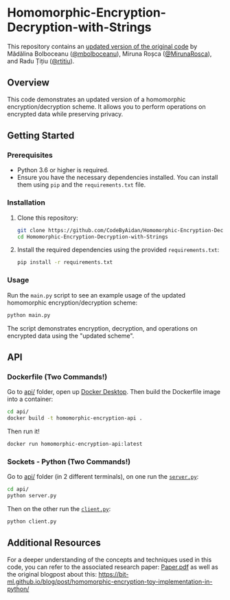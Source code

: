 # Homomorphic-Encryption-Decryption-with-Strings

This repository contains an [updated version of the original code](https://github.com/bit-ml/he-scheme) by Mădălina Bolboceanu ([@mbolboceanu](https://github.com/mbolboceanu)), Miruna Roșca ([@MirunaRosca](https://github.com/MirunaRosca)), and Radu Țițiu ([@rtitiu](https://github.com/rtitiu)).

## Overview

This code demonstrates an updated version of a homomorphic encryption/decryption scheme. It allows you to perform operations on encrypted data while preserving privacy.

## Getting Started

### Prerequisites

- Python 3.6 or higher is required.
- Ensure you have the necessary dependencies installed. You can install them using `pip` and the `requirements.txt` file.

### Installation

1. Clone this repository:
   ```bash
   git clone https://github.com/CodeByAidan/Homomorphic-Encryption-Decryption-with-Strings.git
   cd Homomorphic-Encryption-Decryption-with-Strings
   ```

2. Install the required dependencies using the provided `requirements.txt`:
   ```bash
   pip install -r requirements.txt
   ```

### Usage

Run the `main.py` script to see an example usage of the updated homomorphic encryption/decryption scheme:
```bash
python main.py
```

The script demonstrates encryption, decryption, and operations on encrypted data using the "updated scheme".

## API

### Dockerfile (Two Commands!)

Go to [api/](api/) folder, open up [Docker Desktop](https://www.docker.com/products/docker-desktop/). Then build the Dockerfile image into a container:

```bash
cd api/
docker build -t homomorphic-encryption-api .
```

Then run it!

```bash
docker run homomorphic-encryption-api:latest
```

### Sockets - Python (Two Commands!)

Go to [api/](api/) folder (in 2 different terminals), on one run the [`server.py`](api/server.py):

```bash
cd api/
python server.py
```

Then on the other run the [`client.py`](api/client.py):

```bash
python client.py
```

## Additional Resources

For a deeper understanding of the concepts and techniques used in this code, you can refer to the associated research paper: [Paper.pdf](Paper.pdf) as well as the original blogpost about this: https://bit-ml.github.io/blog/post/homomorphic-encryption-toy-implementation-in-python/

